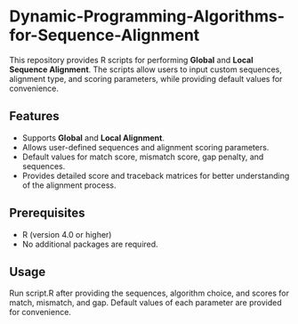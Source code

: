 # Dynamic-Programming-Algorithms-for-Sequence-Alignment
This repository provides R scripts for performing **Global** and **Local Sequence Alignment**. The scripts allow users to input custom sequences, alignment type, and scoring parameters, while providing default values for convenience.

## Features
- Supports **Global** and **Local Alignment**.
- Allows user-defined sequences and alignment scoring parameters.
- Default values for match score, mismatch score, gap penalty, and sequences.
- Provides detailed score and traceback matrices for better understanding of the alignment process.

## Prerequisites
- R (version 4.0 or higher)
- No additional packages are required.

## Usage
Run script.R after providing the sequences, algorithm choice, and scores for match, mismatch, and gap. Default values of each parameter are provided for convenience.
